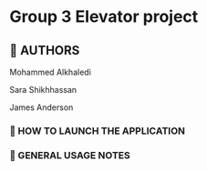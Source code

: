 # Group 3 Elevator project 

## 👥 AUTHORS 
Mohammed Alkhaledi

Sara Shikhhassan

James Anderson

### 🚀 HOW TO LAUNCH THE APPLICATION


### 📄 GENERAL USAGE NOTES

